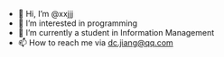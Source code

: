 - 👋 Hi, I’m @xxjjj
- 👀 I’m interested in programming
- 🌱 I’m currently  a student in Information Management
- 📫 How to reach me via dc.jiang@qq.com


<!---
xxjjj/xxjjj is a ✨ special ✨ repository because its `README.md` (this file) appears on your GitHub profile.
You can click the Preview link to take a look at your changes.
--->
